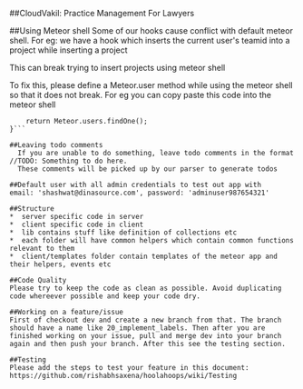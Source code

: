 ##CloudVakil: Practice Management For Lawyers

##Using Meteor shell
Some of our hooks cause conflict with default meteor shell. For eg: we have a hook which inserts the current user's teamid into a project while inserting a project

This can break trying to insert projects using meteor shell

To fix this, please define a Meteor.user method while using the meteor shell so that it does not break. For eg you can copy paste this code into the meteor shell

```Meteor.user = function(){
	return Meteor.users.findOne();
}```

##Leaving todo comments
  If you are unable to do something, leave todo comments in the format //TODO: Something to do here.
  These comments will be picked up by our parser to generate todos

##Default user with all admin credentials to test out app with
email: 'shashwat@dinasource.com', password: 'adminuser987654321'

##Structure
*  server specific code in server
*  client specific code in client
*  lib contains stuff like definition of collections etc
*  each folder will have common helpers which contain common functions relevant to them
*  client/templates folder contain templates of the meteor app and their helpers, events etc

##Code Quality
Please try to keep the code as clean as possible. Avoid duplicating code whereever possible and keep your code dry.

##Working on a feature/issue
First of checkout dev and create a new branch from that. The branch should have a name like 20_implement_labels. Then after you are finished working on your issue, pull and merge dev into your branch again and then push your branch. After this see the testing section.

##Testing
Please add the steps to test your feature in this document: https://github.com/rishabhsaxena/hoolahoops/wiki/Testing